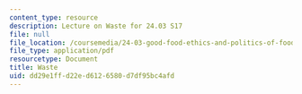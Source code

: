 ```yaml
---
content_type: resource
description: Lecture on Waste for 24.03 S17
file: null
file_location: /coursemedia/24-03-good-food-ethics-and-politics-of-food-spring-2017/dd29e1ffd22ed6126580d7df95bc4afd_MIT24_03S17_lec19.pdf
file_type: application/pdf
resourcetype: Document
title: Waste
uid: dd29e1ff-d22e-d612-6580-d7df95bc4afd
---
```

